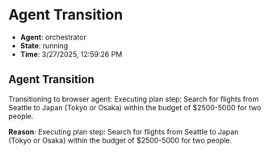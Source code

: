 # Agent Transition

- **Agent**: orchestrator
- **State**: running
- **Time**: 3/27/2025, 12:59:26 PM

## Agent Transition

Transitioning to browser agent: Executing plan step: Search for flights from Seattle to Japan (Tokyo or Osaka) within the budget of $2500-5000 for two people.

**Reason**: Executing plan step: Search for flights from Seattle to Japan (Tokyo or Osaka) within the budget of $2500-5000 for two people.

